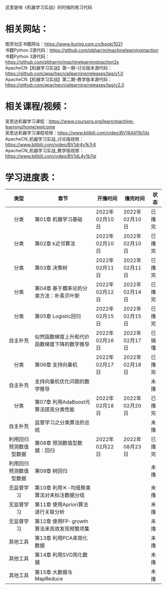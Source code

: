 这里是啃《机器学习实战》的时候的练习代码  
# 相关网站：  
图灵社区书籍网址：<https://www.ituring.com.cn/book/1021>  
书籍Python 2源代码：<https://github.com/pbharrin/machinelearninginaction>  
书籍Python 3源代码：<https://github.com/pbharrin/machinelearninginaction3x>  
ApacheCN【机器学习实战】第一期-讨论版本源代码：<https://github.com/apachecn/ailearning/releases/tag/v1.0>  
ApacheCN【机器学习实战】第二期-教学版本源代码：<https://github.com/apachecn/ailearning/releases/tag/v2.0>  
# 相关课程/视频：
吴恩达机器学习课程：<https://www.coursera.org/learn/machine-learning/home/welcome>  
吴恩达机器学习课程视频：<https://www.bilibili.com/video/BV164411b7dx>  
ApacheCN_机器学习实战_讨论版视频：<https://www.bilibili.com/video/BV1dr4y1k7r4>  
ApacheCN_机器学习实战_教学版视频：<https://www.bilibili.com/video/BV1dL4y1b7gi>  
# 学习进度表：
|类型|章节|开撸时间|撸完时间|状态|
|:----:|----|----|----|----|
|分类|第01章 机器学习基础|2022年02月10日|2022年02月10日|已撸完|
|分类|第02章 k近邻算法|2022年02月10日|2022年02月10日|已撸完|
|分类|第03章 决策树|2022年02月11日|2022年02月11日|已撸完|
|分类|第04章 基于概率论的分类方法：朴素贝叶斯|2022年02月12日|2022年02月14日|已撸完|
|分类|第05章 Logistic回归|2022年02月15日|2022年02月15日|已撸完|
|自主补充|似然函数梯度上升和代价函数梯度下降的数学推导|2022年02月16日|2022年02月17日|已搞懂|
|分类|第06章 支持向量机|2022年02月17日|2022年02月18日|已撸完|
|自主补充|支持向量机优化问题的数学推导|||未撸|
|分类|第07章 利用AdaBoost元算法提高分类性能|2022年02月18日|2022年02月20日|已撸完|
|自主补充|监督学习之分类算法的总结|||未撸|
|利用回归预测数值型数据|第08章 预测数值型数据：回归|2022年02月22日|2022年08月23日|已撸完|
|利用回归预测数值型数据|第09章 树回归|||未撸|
|无监督学习|第10章 利用Ｋ-均值聚类算法对未标注数据分组|||未撸|
|无监督学习|第11章 使用Apriori算法进行关联分析|||未撸|
|无监督学习|第12章 使用FP-growth算法来高效发现频繁项集|||未撸|
|其他工具|第13章 利用PCA来简化数据|||未撸|
|其他工具|第14章 利用SVD简化数据|||未撸|
|其他工具|第15章 大数据与MapReduce|||未撸|
